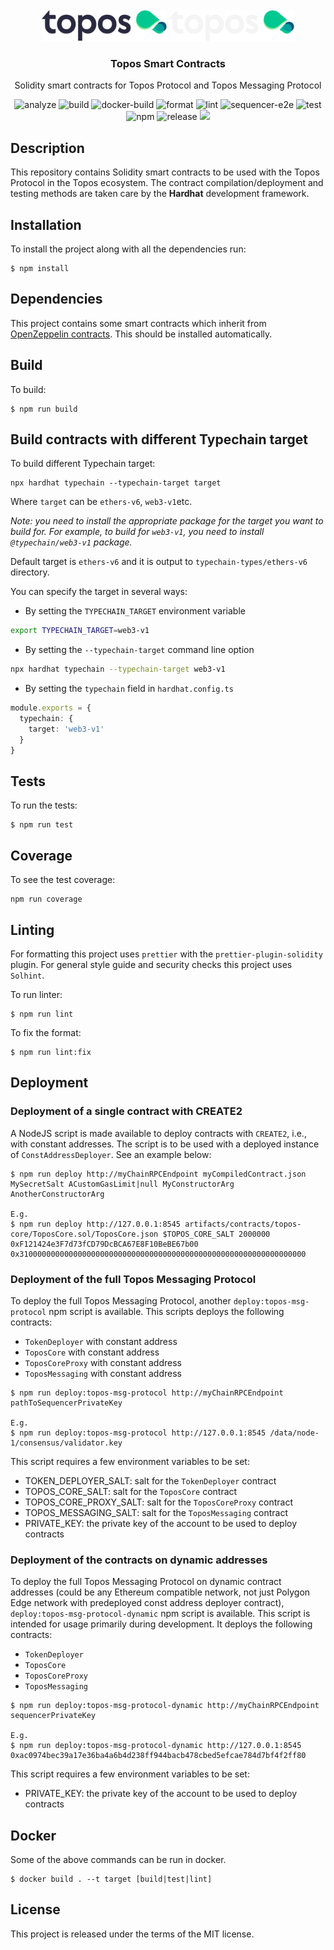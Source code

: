 <div id="top"></div>
<!-- PROJECT LOGO -->
<br />
<div align="center">

  <img src="./.github/assets/topos_logo.png#gh-light-mode-only" alt="Logo" width="200">
  <img src="./.github/assets/topos_logo_dark.png#gh-dark-mode-only" alt="Logo" width="200">

  <h3 align="center">Topos Smart Contracts</h3>

  <p align="center">
    Solidity smart contracts for Topos Protocol and Topos Messaging Protocol
  </p>
</div>

<div align="center">

![analyze](https://github.com/topos-protocol/topos-smart-contracts/actions/workflows/analyze.yml/badge.svg)
![build](https://github.com/topos-protocol/topos-smart-contracts/actions/workflows/build.yml/badge.svg)
![docker-build](https://github.com/topos-protocol/topos-smart-contracts/actions/workflows/docker_build_push.yml/badge.svg)
![format](https://github.com/topos-protocol/topos-smart-contracts/actions/workflows/format.yml/badge.svg)
![lint](https://github.com/topos-protocol/topos-smart-contracts/actions/workflows/lint.yml/badge.svg)
![sequencer-e2e](https://github.com/topos-protocol/topos-smart-contracts/actions/workflows/sequencer-e2e.yml/badge.svg)
![test](https://github.com/topos-protocol/topos-smart-contracts/actions/workflows/test.yml/badge.svg)
![npm](https://img.shields.io/npm/v/@topos-protocol/topos-smart-contracts.svg)
![release](https://img.shields.io/github/v/release/topos-protocol/topos-smart-contracts)
[![](https://dcbadge.vercel.app/api/server/7HZ8F8ykBT?style=flat)](https://discord.gg/7HZ8F8ykBT)

</div>

## Description

This repository contains Solidity smart contracts to be used with the Topos Protocol in the Topos ecosystem. The contract compilation/deployment and testing methods are taken care by the **Hardhat** development framework.

## Installation

To install the project along with all the dependencies run:

```
$ npm install
```

## Dependencies

This project contains some smart contracts which inherit from [OpenZeppelin contracts](https://github.com/OpenZeppelin/openzeppelin-contracts). This should be installed automatically.

## Build

To build:

```
$ npm run build
```

## Build contracts with different Typechain target

To build different Typechain target:

```
npx hardhat typechain --typechain-target target
```

Where `target` can be `ethers-v6`, `web3-v1`etc.

*Note: you need to install the appropriate package for the target you want to build for. For example, to build for `web3-v1`, you need to install `@typechain/web3-v1` package.*

Default target is `ethers-v6` and it is output to `typechain-types/ethers-v6` directory.

You can specify the target in several ways:
- By setting the `TYPECHAIN_TARGET` environment variable
```bash
export TYPECHAIN_TARGET=web3-v1
```
- By setting the `--typechain-target` command line option
```bash
npx hardhat typechain --typechain-target web3-v1
```
- By setting the `typechain` field in `hardhat.config.ts`
```typescript
module.exports = {
  typechain: {
    target: 'web3-v1'
  }
}
```

## Tests

To run the tests:

```
$ npm run test
```

## Coverage

To see the test coverage:

```
npm run coverage
```

## Linting

For formatting this project uses `prettier` with the `prettier-plugin-solidity` plugin. For general style guide and security checks this project uses `Solhint`.

To run linter:

```
$ npm run lint
```

To fix the format:

```
$ npm run lint:fix
```

## Deployment

### Deployment of a single contract with CREATE2

A NodeJS script is made available to deploy contracts with `CREATE2`, i.e., with constant addresses. The script is to be used with a deployed instance of `ConstAddressDeployer`. See an example below:

```
$ npm run deploy http://myChainRPCEndpoint myCompiledContract.json MySecretSalt ACustomGasLimit|null MyConstructorArg AnotherConstructorArg

E.g.
$ npm run deploy http://127.0.0.1:8545 artifacts/contracts/topos-core/ToposCore.sol/ToposCore.json $TOPOS_CORE_SALT 2000000 0xF121424e3F7d73fCD79DcBCA67E8F10BeBE67b00 0x3100000000000000000000000000000000000000000000000000000000000000
```

### Deployment of the full Topos Messaging Protocol

To deploy the full Topos Messaging Protocol, another `deploy:topos-msg-protocol` npm script is available. This scripts deploys the following contracts:

- `TokenDeployer` with constant address
- `ToposCore` with constant address
- `ToposCoreProxy` with constant address
- `ToposMessaging` with constant address

```
$ npm run deploy:topos-msg-protocol http://myChainRPCEndpoint pathToSequencerPrivateKey

E.g.
$ npm run deploy:topos-msg-protocol http://127.0.0.1:8545 /data/node-1/consensus/validator.key
```

This script requires a few environment variables to be set:

- TOKEN_DEPLOYER_SALT: salt for the `TokenDeployer` contract
- TOPOS_CORE_SALT: salt for the `ToposCore` contract
- TOPOS_CORE_PROXY_SALT: salt for the `ToposCoreProxy` contract
- TOPOS_MESSAGING_SALT: salt for the `ToposMessaging` contract
- PRIVATE_KEY: the private key of the account to be used to deploy contracts

### Deployment of the contracts on dynamic addresses

To deploy the full Topos Messaging Protocol on dynamic contract addresses (could be any Ethereum compatible network, not just Polygon Edge network with predeployed const address deployer contract), `deploy:topos-msg-protocol-dynamic` npm script is available. This script is intended for usage primarily during development. It deploys the following contracts:

- `TokenDeployer`
- `ToposCore`
- `ToposCoreProxy`
- `ToposMessaging`

```
$ npm run deploy:topos-msg-protocol-dynamic http://myChainRPCEndpoint sequencerPrivateKey

E.g.
$ npm run deploy:topos-msg-protocol-dynamic http://127.0.0.1:8545 0xac0974bec39a17e36ba4a6b4d238ff944bacb478cbed5efcae784d7bf4f2ff80
```

This script requires a few environment variables to be set:

- PRIVATE_KEY: the private key of the account to be used to deploy contracts

## Docker

Some of the above commands can be run in docker.

```
$ docker build . --t target [build|test|lint]
```

## License

This project is released under the terms of the MIT license.
